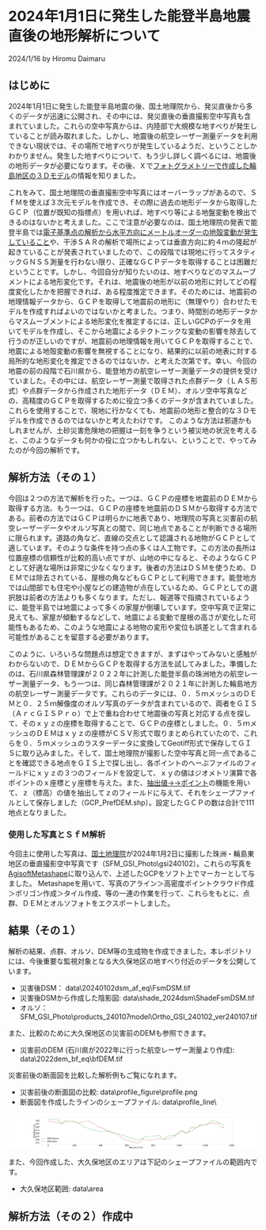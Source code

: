 # 2024年1月1日に発生した能登半島地震直後の地形解析について

2024/1/16 by Hiromu Daimaru

## はじめに

2024年1月1日に発生した能登半島地震の後、国土地理院から、発災直後から多くのデータが迅速に公開され、その中には、発災直後の垂直撮影空中写真も含まれていました。これらの空中写真からは、内陸部で大規模な地すべりが発生していることが読み取れました。しかし、地震後の航空レーザー測量データを利用できない現状では、その場所で地すべりが発生しているようだ、ということしかわかりません。発生した地すべりについて、もう少し詳しく調べるには、地震後の地形データが必要になります。その後、Ｘで[フォトグラメトリーで作成した輪島地区の３Ｄモデル](https://twitter.com/hwtnv/status/1742423718624997638?t=K3N8VsfgBsL4jY_r7RV7bg&s=06)の情報を知りました。

これをみて、国土地理院の垂直撮影空中写真にはオーバーラップがあるので、ＳｆＭを使えば３次元モデルを作成でき、その際に過去の地形データから取得したＧＣＰ（位置が既知の指標点）を用いれば、地すべり等による地盤変動を検出できるのはないかと考えました。ここで注意が必要なのは、国土地理院の発表で能登半島では[電子基準点の解析から水平方向にメートルオーダーの地殻変動が発生していること](https://www.gsi.go.jp/chibankansi/chikakukansi_20240101noto_4_00003.html)や、干渉ＳＡＲの解析で場所によっては垂直方向に約４ｍの隆起が起きていることが発表されていましたので、この段階では現地に行ってスタティックＧＮＳＳ測量を行わない限り、正確なＧＣＰデータを取得することは困難だということです。しかし、今回自分が知りたいのは、地すべりなどのマスムーブメントによる地形変化です。それは、地震後の地形が以前の地形に対してどの程度変化したかを把握できれば、ある程度推定できます。そのためには、地震前の地理情報データから、ＧＣＰを取得して地震前の地形に（無理やり）合わせたモデルを作成すればよいのではないかと考ました。つまり、時間別の地形データからマスムーブメントによる地形変化を推定するには、正しいGCPのデータを用いてモデルを作成し、そこから地震によるテクトニックな変動の影響を除去して行うのが正しいのですが、地震前の地理情報を用いてＧＣＰを取得することで、地震による地殻変動の影響を無視することになり、結果的に以前の地表に対する局所的な地形変化を推定できるのではないか、と考えた次第です。幸い、今回の地震の前の段階で石川県から、能登地方の航空レーザー測量データの提供を受けていました。その中には、航空レーザー測量で取得された点群データ（ＬＡＳ形式）や点群データから作成された地形データ（ＤＥＭ）、オルソ空中写真などの、高精度のＧＣＰを取得するために役立つ多くのデータが含まれていました。これらを使用することで、現地に行かなくても、地震前の地形と整合的な３Ｄモデルを作成できるのではないかと考えたわけです。
このような方法は邪道かもしれませんが、土砂災害危険地の把握は一刻を争うという被災地の状況を考えると、このようなデータも何かの役に立つかもしれない、ということで、やってみたのが今回の解析です。

## 解析方法（その１）

今回は２つの方法で解析を行った。一つは、ＧＣＰの座標を地震前のＤＥＭから取得する方法、もう一つは、ＧＣＰの座標を地震前のＤＳＭから取得する方法である。前者の方法ではＧＣＰは明らかに地表であり、地理院の写真と災害前の航空レーザーデータやオルソ写真との間で、同じ地点であることが判断できる場所に限られます。道路の角など、直線の交点として認識される地物がＧＣＰとして適しています。そのような条件を持つ点の多くは人工物です。この方法の長所は位置座標の信頼性が比較的高い点ですが、山地の中になると、そのようなＧＣＰとして好適な場所は非常に少なくなります。後者の方法はＤＳＭを使うため、ＤＥＭでは除去されている、屋根の角などもＧＣＰとして利用できます。能登地方では山間部でも住宅や小屋などの建造物が点在しているため、ＧＣＰとしての選択肢は前者の方法よりも多くなります。ただし、報道等で指摘されているように、能登半島では地震によって多くの家屋が倒壊しています。空中写真で正常に見えても、家屋が傾動するなどして、地震による変動で屋根の高さが変化した可能性もあるため、このような地震による地物の変形や変位も誤差として含まれる可能性があることを留意する必要があります。


このように、いろいろな問題点は想定できますが、まずはやってみないと感触がわからないので、ＤＥＭからＧＣＰを取得する方法を試してみました。準備したのは、石川県森林管理課が２０２２年に計測した能登半島の珠洲地方の航空レーザー測量データ、もう一つは、同じ森林管理課が２０２１年に計測した輪島地方の航空レーザー測量データです。これらのデータには、０．５ｍメッシュのＤＥＭと０．２５ｍ解像度のオルソ写真のデータが含まれているので、両者をＧＩＳ（ＡｒｃＧＩＳＰｒｏ）で上で重ね合わせて地震後の写真と対応する点を探して、そのｘｙｚの座標を取得することで、ＧＣＰの座標としました。０．５ｍメッシュのＤＥＭはｘｙｚの座標がＣＳＶ形式で取りまとめられていたので、これらを０．５ｍメッシュのラスターデータに変換してGeotiff形式で保存してＧＩＳに取り込みました。そして、国土地理院が撮影した空中写真と同一点であることを確認できる地点をＧＩＳ上で探し出し、各ポイントのへーぷファイルのフィールドにｘｙｚの３つのフィールドを設定して、ｘｙの値はジオメトリ演算で各ポイントのｘ座標とｙ座標を与えた。また、[抽出値→→ポイント](https://pro.arcgis.com/ja/pro-app/latest/tool-reference/spatial-analyst/extract-values-to-points.htm)の機能を用いて、ｚ（標高）の値を抽出してｚのフィールドに与えて、それをシェープファイルとして保存しました（GCP_PrefDEM.shp）。設定したＧＣＰの数は合計で111地点となりました。

### 使用した写真とＳｆＭ解析

今回主に使用した写真は、[国土地理院](https://www.gsi.go.jp/BOUSAI/20240101_noto_earthquake.html#3)が2024年1月2日に撮影した珠洲・輪島東地区の垂直撮影空中写真です（SFM_GSI_Photo\gsi240102）。これらの写真を[AgisoftMetashape](https://www.agisoft.com/)に取り込んで、上述したGCPをソフト上でマーカーとして与ました。
Metashapeを用いて、写真のアライン＞高密度ポイントクラウド作成＞ポリゴン作成＞タイル作成、等の一連の作業を行って、これらをもとに、点群、ＤＥＭとオルソフォトをエクスポートしました。

## 結果（その１）
解析の結果、点群、オルソ、DEM等の生成物を作成できました。本レポジトリには、今後重要な監視対象となる大久保地区の地すべり付近のデータを公開しています。

+ 災害後DSM： data\20240102dsm_af_eq\FsmDSM.tif
+ 災害後DSMから作成した陰影図: data\shade_2024dsm\ShadeFsmDSM.tif
+ オルソ：SFM_GSI_Photo\products_240107model\Ortho_GSI_240102_ver240107.tif

また、比較のために大久保地区の災害前のDEMも参照できます。
+ 災害前のDEM (石川県が2022年に行った航空レーザー測量より作成): data\2022dem_bf_eq\bfDEM.tif

災害前後の断面図を比較した解析例もご覧になれます。
+ 災害前後の断面図の比較: data\profile_figure\profile.png
+ 断面図を作成したラインのシェープファイル: data\profile_line\

<img src="./data/profile_figure/profile.png" width="600px">

また、今回作成した、大久保地区のエリアは下記のシェープファイルの範囲内です。
+  大久保地区範囲: data\area

## 解析方法（その２）作成中





